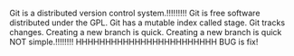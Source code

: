 Git is a distributed version control system.!!!!!!!!!
Git is free software distributed under the GPL.
Git has a mutable index called stage.
Git tracks changes.
Creating a new branch is quick.
Creating a new branch is quick NOT simple.!!!!!!!!
HHHHHHHHHHHHHHHHHHHHHHHH
BUG is fix!